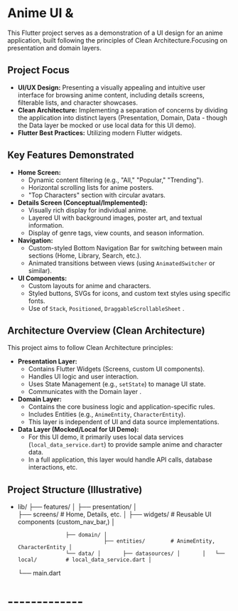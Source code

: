 # Anime UI & 

This Flutter project serves as a demonstration of a UI design for an anime application, built following the principles of Clean Architecture.Focusing on presentation and domain layers.

## Project Focus

*   **UI/UX Design:** Presenting a visually appealing and intuitive user interface for browsing anime content, including details screens, filterable lists, and character showcases.
*   **Clean Architecture:** Implementing a separation of concerns by dividing the application into distinct layers (Presentation, Domain, Data - though the Data layer be mocked or use local data for this UI demo).
*   **Flutter Best Practices:** Utilizing modern Flutter widgets.

## Key Features Demonstrated

*   **Home Screen:**
    *   Dynamic content filtering (e.g., "All," "Popular," "Trending").
    *   Horizontal scrolling lists for anime posters.
    *   "Top Characters" section with circular avatars.
*   **Details Screen (Conceptual/Implemented):**
    *   Visually rich display for individual anime.
    *   Layered UI with background images, poster art, and textual information.
    *   Display of genre tags, view counts, and season information.
*   **Navigation:**
    *   Custom-styled Bottom Navigation Bar for switching between main sections (Home, Library, Search, etc.).
    *   Animated transitions between views (using `AnimatedSwitcher` or similar).
*   **UI Components:**
    *   Custom layouts for anime and characters.
    *   Styled buttons, SVGs for icons, and custom text styles using specific fonts.
    *   Use of `Stack`, `Positioned`, `DraggableScrollableSheet` .

## Architecture Overview (Clean Architecture)

This project aims to follow Clean Architecture principles:

*   **Presentation Layer:**
    *   Contains Flutter Widgets (Screens, custom UI components).
    *   Handles UI logic and user interaction.
    *   Uses State Management (e.g., `setState`) to manage UI state.
    *   Communicates with the Domain layer .
*   **Domain Layer:**
    *   Contains the core business logic and application-specific rules.
    *   Includes Entities (e.g., `AnimeEntity`, `CharacterEntity`).
    *   This layer is independent of UI and data source implementations.
*   **Data Layer (Mocked/Local for UI Demo):**
    *   For this UI demo, it primarily uses local data services (`local_data_service.dart`) to provide sample anime and character data.
    *   In a full application, this layer would handle API calls, database interactions, etc.


## Project Structure (Illustrative)

  * lib/ ├── features/ │
                       ├── presentation/ │   
                                         ├── screens/         # Home, Details, etc. │
                                         ├── widgets/         # Reusable UI components (custom_nav_bar,) │   

                       ├── domain/ │
                                   ├── entities/        # AnimeEntity, CharacterEntity │
                       └── data/ │       ├── datasources/ │       │   └── local/         # local_data_service.dart │
     └── main.dart



# -------------


